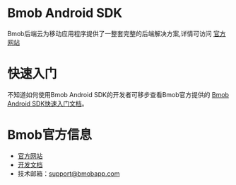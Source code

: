 Bmob Android SDK
==========

Bmob后端云为移动应用程序提供了一整套完整的后端解决方案,详情可访问 [官方网站](https://www.bmobapp.com/)


# 快速入门

不知道如何使用Bmob Android SDK的开发者可移步查看Bmob官方提供的 [Bmob Android SDK快速入门文档](http://doc.bmobapp.com/data/android/index.html)。

# Bmob官方信息

- [官方网站](https://www.bmobapp.com/)
- [开发文档](http://doc.bmobapp.com/data/android/index.html)
- 技术邮箱：support@bmobapp.com
